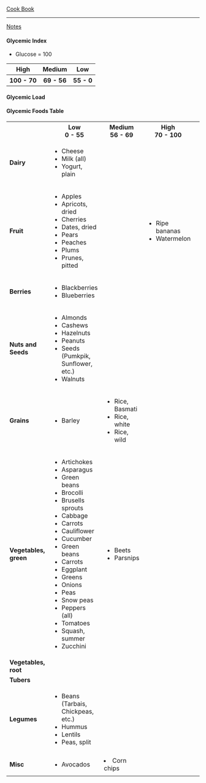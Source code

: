[Cook Book](https://github.com/vmsmith/CookBook/blob/master/README.md)  

-----  

[Notes](https://github.com/vmsmith/CookBook/blob/master/notes.md)   

#### Glycemic Index   

* Glucose = 100  
<table>
  <tr><th>High</th><th>Medium</th><th>Low</th></tr>
   <tr><th>100 - 70</th><th>69 - 56</th><th>55 - 0</th></tr>
</table>


#### Glycemic Load

#### Glycemic Foods Table   

<table>
  <tr><th></th><th>Low<br>0 - 55</th><th>Medium<br>56 - 69</th><th>High<br>70 - 100</th></tr>
  <tr><td><b>Dairy</td><td><ul><li>Cheese<li>Milk (all)<li>Yogurt, plain</td><td></td><td></td></tr>
  <tr><td><b>Fruit</td>
    <td><ul><li>Apples<li>Apricots, dried<li>Cherries<li>Dates, dried<li>Pears<li>Peaches<li>Plums<li>Prunes, pitted</td>
    <td><ul></td>
    <td><ul><li>Ripe bananas<li>Watermelon</td>
    </tr>
  <tr><td><b>Berries</td>
    <td><ul><li>Blackberries<li>Blueberries</td>
    <td></td>
    <td></td></tr>
  <tr><td><b>Nuts and Seeds</td><td><ul><li>Almonds<li>Cashews<li>Hazelnuts<li>Peanuts<li>Seeds (Pumkpik, Sunflower, etc.)<li>Walnuts</td><td></td><td></td></tr>
  <tr><td><b>Grains</td><td><ul><li>Barley</td><td><ul><li>Rice, Basmati<li>Rice, white<li>Rice, wild</td><td></td></tr>
  <tr><td><b>Vegetables, green</td>
    <td><ul><li>Artichokes<li>Asparagus<li>Green beans<li>Brocolli<li>Brusells sprouts<li>Cabbage<li>Carrots<li>Cauliflower<li>Cucumber<li>Green beans<li>Carrots<li>Eggplant<li>Greens<li>Onions<li>Peas<li>Snow peas<li>Peppers (all)<li>Tomatoes<li>Squash, summer<li>Zucchini</td>
    <td><ul><li>Beets<li>Parsnips</td>
    <td></td>
    <td></td></tr>
  <tr><td><b>Vegetables, root</td><td></td><td></td><td></td></tr>
  <tr><td><b>Tubers</td><td></td><td></td><td></td></tr>  
  <tr><td><b>Legumes</td><td><ul><li>Beans (Tarbais, Chickpeas, etc.)<li>Hummus<li>Lentils<li>Peas, split</td><td></td><td></td></tr>
  <tr><td><b>Misc</td><td><ul><li>Avocados</td><td><li>Corn chips</td><td></td></tr>
</table>
